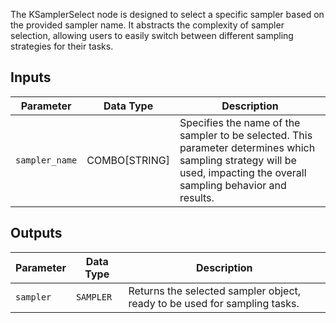 The KSamplerSelect node is designed to select a specific sampler based on the provided sampler name. It abstracts the complexity of sampler selection, allowing users to easily switch between different sampling strategies for their tasks.

## Inputs

| Parameter         | Data Type | Description                                                                                      |
|-------------------|-------------|------------------------------------------------------------------------------------------------|
| `sampler_name`    | COMBO[STRING] | Specifies the name of the sampler to be selected. This parameter determines which sampling strategy will be used, impacting the overall sampling behavior and results. |

## Outputs

| Parameter   | Data Type | Description                                                                 |
|-------------|-------------|-----------------------------------------------------------------------------|
| `sampler`   | `SAMPLER`   | Returns the selected sampler object, ready to be used for sampling tasks. |
